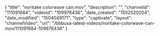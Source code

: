 {
    "title": "noritake colorwave can.mov",
    "description": "",
    "channelid": "111091684",
    "videoid": "109976436",
    "date_created": "1502520204",
    "date_modified": "1504049171",
    "type": "captivate",
    "layout": "channelVideo",
    "url": "\/bbbusa-latest-videos\/noritake-colorwave-can-mov\/111091684-109976436"
}